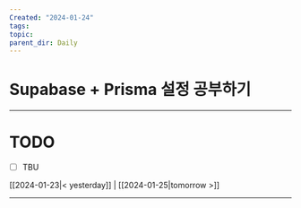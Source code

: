 ```yaml
---
Created: "2024-01-24"
tags: 
topic: 
parent_dir: Daily
---
```

# Supabase + Prisma 설정 공부하기


----
# TODO
- [ ] TBU 
  
[[2024-01-23|< yesterday]] | [[2024-01-25|tomorrow >]]  
  
---  
